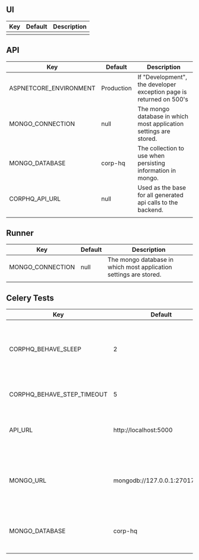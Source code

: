 ## UI
| Key            | Default               | Description |
|----------------|-----------------------|-------------|
|                |                       |             |

## API
| Key                    | Default    | Description |
|------------------------|------------|-------------|
| ASPNETCORE_ENVIRONMENT | Production | If "Development", the developer exception page is returned on 500's |
| MONGO_CONNECTION       | null       | The mongo database in which most application settings are stored. |
| MONGO_DATABASE         | corp-hq    | The collection to use when persisting information in mongo. |
| CORPHQ_API_URL         | null       | Used as the base for all generated api calls to the backend. |
|                        |            |             |

## Runner
| Key              | Default | Description |
|------------------|---------|-------------|
| MONGO_CONNECTION | null    | The mongo database in which most application settings are stored. |
|                  |         |             |

## Celery Tests
| Key                        | Default                        | Description |
|----------------------------|--------------------------------|-------------|
| CORPHQ_BEHAVE_SLEEP        | 2                              | Time to sleep between certain steps in the `behave-ci-cd.sh` script. |
| CORPHQ_BEHAVE_STEP_TIMEOUT | 5                              | Time for a cucumber-js step to timeout. |
| API_URL                    | http://localhost:5000          | The URL to make requests to when testing. |
| MONGO_URL                  | mongodb://127.0.0.1:27017/auth | The mongo db endpoint to interact with during testing. Tis is to seed / verify data of tests. |
| MONGO_DATABASE             | corp-hq                        | The default collection to use while executing tests. |
|                            |                                |             |